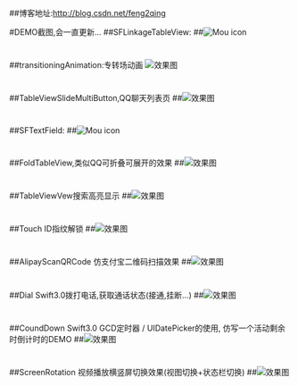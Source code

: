 ##博客地址:http://blog.csdn.net/feng2qing

#DEMO截图,会一直更新...
##SFLinkageTableView:
##![Mou icon](http://g.recordit.co/XEfnC2Bp62.gif)

# 

##transitioningAnimation:专转场动画
![效果图](http://g.recordit.co/UM6C9O2pfb.gif)

# 

##TableViewSlideMultiButton,QQ聊天列表页
##![效果图](http://g.recordit.co/oDJjUKuiD8.gif)

# 

##SFTextField:
##![Mou icon](http://g.recordit.co/G9tZ942Z3Z.gif)

# 

##FoldTableView,类似QQ可折叠可展开的效果
##![效果图](http://g.recordit.co/nNN9tKsC5i.gif)

# 

##TableViewVew搜索高亮显示
##![效果图](http://g.recordit.co/Fq3m5PI4wE.gif)

# 

##Touch ID指纹解锁
##![效果图](http://g.recordit.co/zkisGNY6Tz.gif)

# 

##AlipayScanQRCode 仿支付宝二维码扫描效果
##![效果图](http://g.recordit.co/vVSYycCDMd.gif)

# 

##Dial Swift3.0拨打电话,获取通话状态(接通,挂断...)
##![效果图](http://g.recordit.co/ouSVUY3RhK.gif)

# 

##CoundDown  Swift3.0 GCD定时器 / UIDatePicker的使用, 仿写一个活动剩余时倒计时的DEMO
##![效果图](http://g.recordit.co/S7vTxvpsU1.gif)

# 

##ScreenRotation  视频播放横竖屏切换效果(视图切换+状态栏切换)
##![效果图](http://recordit.co/KMEcyRV0y4)
